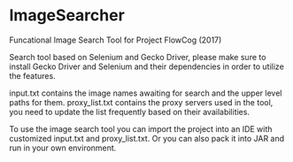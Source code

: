 # ImageSearcher
Funcational Image Search Tool for Project FlowCog (2017)

Search tool based on Selenium and Gecko Driver, please make sure to install Gecko Driver and Selenium and their dependencies in order to utilize the features.

input.txt contains the image names awaiting for search and the upper level paths for them.
proxy_list.txt contains the proxy servers used in the tool, you need to update the list frequently based on their availabilities.

To use the image search tool you can import the project into an IDE with customized input.txt and proxy_list.txt. Or you can also pack it into JAR and run in your own environment.

